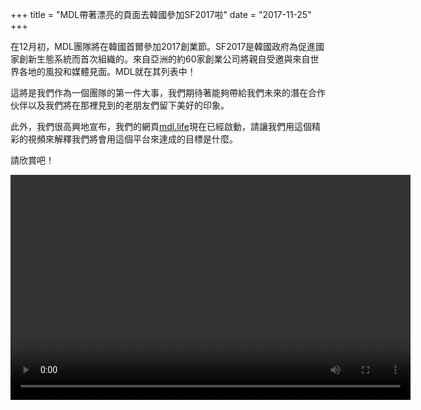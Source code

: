 +++
title = "MDL帶著漂亮的頁面去韓國參加SF2017啦"
date = "2017-11-25"
+++

在12月初，MDL團隊將在韓國首爾參加2017創業節。SF2017是韓國政府為促進國家創新生態系統而首次組織的。來自亞洲的約60家創業公司將親自受邀與來自世界各地的風投和媒體見面。MDL就在其列表中！

這將是我們作為一個團隊的第一件大事，我們期待著能夠帶給我們未來的潛在合作伙伴以及我們將在那裡見到的老朋友們留下美好的印象。

此外，我們很高興地宣布，我們的網頁[mdl.life](http://mdl.life)現在已經啟動，請讓我們用這個精彩的視頻來解釋我們將會用這個平台來達成的目標是什麼。

請欣賞吧！


<video width="640" height="360" controls>
  <source src="https://gateway.ipfs.io/ipfs/QmVBECcf1tMtmu4mSXivXJj3NQr9kWjvQrWYpWikEB3ReB/MDL%20Intro%20Video.mp4" type="video/mp4">
Your browser does not support the video tag.
</video>
